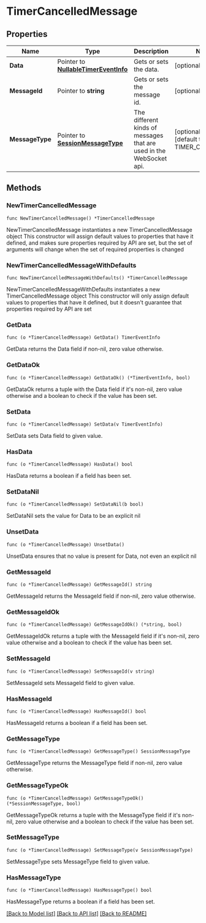 # TimerCancelledMessage

## Properties

Name | Type | Description | Notes
------------ | ------------- | ------------- | -------------
**Data** | Pointer to [**NullableTimerEventInfo**](TimerEventInfo.md) | Gets or sets the data. | [optional] 
**MessageId** | Pointer to **string** | Gets or sets the message id. | [optional] 
**MessageType** | Pointer to [**SessionMessageType**](SessionMessageType.md) | The different kinds of messages that are used in the WebSocket api. | [optional] [readonly] [default to TIMER_CANCELLED]

## Methods

### NewTimerCancelledMessage

`func NewTimerCancelledMessage() *TimerCancelledMessage`

NewTimerCancelledMessage instantiates a new TimerCancelledMessage object
This constructor will assign default values to properties that have it defined,
and makes sure properties required by API are set, but the set of arguments
will change when the set of required properties is changed

### NewTimerCancelledMessageWithDefaults

`func NewTimerCancelledMessageWithDefaults() *TimerCancelledMessage`

NewTimerCancelledMessageWithDefaults instantiates a new TimerCancelledMessage object
This constructor will only assign default values to properties that have it defined,
but it doesn't guarantee that properties required by API are set

### GetData

`func (o *TimerCancelledMessage) GetData() TimerEventInfo`

GetData returns the Data field if non-nil, zero value otherwise.

### GetDataOk

`func (o *TimerCancelledMessage) GetDataOk() (*TimerEventInfo, bool)`

GetDataOk returns a tuple with the Data field if it's non-nil, zero value otherwise
and a boolean to check if the value has been set.

### SetData

`func (o *TimerCancelledMessage) SetData(v TimerEventInfo)`

SetData sets Data field to given value.

### HasData

`func (o *TimerCancelledMessage) HasData() bool`

HasData returns a boolean if a field has been set.

### SetDataNil

`func (o *TimerCancelledMessage) SetDataNil(b bool)`

 SetDataNil sets the value for Data to be an explicit nil

### UnsetData
`func (o *TimerCancelledMessage) UnsetData()`

UnsetData ensures that no value is present for Data, not even an explicit nil
### GetMessageId

`func (o *TimerCancelledMessage) GetMessageId() string`

GetMessageId returns the MessageId field if non-nil, zero value otherwise.

### GetMessageIdOk

`func (o *TimerCancelledMessage) GetMessageIdOk() (*string, bool)`

GetMessageIdOk returns a tuple with the MessageId field if it's non-nil, zero value otherwise
and a boolean to check if the value has been set.

### SetMessageId

`func (o *TimerCancelledMessage) SetMessageId(v string)`

SetMessageId sets MessageId field to given value.

### HasMessageId

`func (o *TimerCancelledMessage) HasMessageId() bool`

HasMessageId returns a boolean if a field has been set.

### GetMessageType

`func (o *TimerCancelledMessage) GetMessageType() SessionMessageType`

GetMessageType returns the MessageType field if non-nil, zero value otherwise.

### GetMessageTypeOk

`func (o *TimerCancelledMessage) GetMessageTypeOk() (*SessionMessageType, bool)`

GetMessageTypeOk returns a tuple with the MessageType field if it's non-nil, zero value otherwise
and a boolean to check if the value has been set.

### SetMessageType

`func (o *TimerCancelledMessage) SetMessageType(v SessionMessageType)`

SetMessageType sets MessageType field to given value.

### HasMessageType

`func (o *TimerCancelledMessage) HasMessageType() bool`

HasMessageType returns a boolean if a field has been set.


[[Back to Model list]](../README.md#documentation-for-models) [[Back to API list]](../README.md#documentation-for-api-endpoints) [[Back to README]](../README.md)


